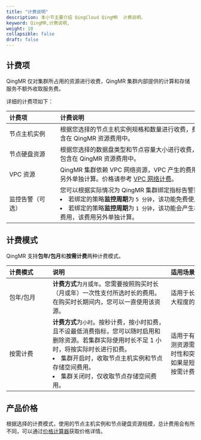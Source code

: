 ```yaml
---
title: "计费说明"
description: 本小节主要介绍 QingCloud QingMR  计费说明。 
keyword: QingMR,计费说明, 
weight: 10
collapsible: false
draft: false
---
```


## 计费项

QingMR 仅对集群所占用的资源进行收费，QingMR 集群内部提供的计算和存储服务不额外收取服务费。

详细的计费项如下：

|<span style="display:inline-block;width:120px">计费项</span> |<span style="display:inline-block;width:410px">计费说明</span>|
|:----|:----|
|   节点主机实例     | 根据您选择的节点主机实例规格和数量进行收费，费用包含在 QingMR 资源费用中。  |
|   节点硬盘资源     | 根据您选择的数据盘类型和节点容量大小进行收费，费用包含在 QingMR 资源费用中。  |  
|   VPC 资源        |  QingMR 集群依赖 VPC 网络资源，VPC 产生的费用将会另外单独计算。价格请参考 [VPC 网络计费](/network/vpc/billing/price/)。 |  
|   监控告警（可选）  |  您可以根据实际情况为 QingMR 集群绑定指标告警策略：<li>若绑定的策略**监控周期**为 `5 分钟`，该功能免费使用。<li>若绑定的策略**监控周期**为 `1 分钟`，该功能会产生相应的费用，该费用另外单独计算。   | 

## 计费模式

QingMR 支持**包年/包月**和**按需计费**两种计费模式。

|<span style="display:inline-block;width:100px">计费模式</span> |<span style="display:inline-block;width:300px">说明</span>|<span style="display:inline-block;width:230px">适用场景</span>|
|:----|:----|:----|
|   包年/包月    |  **计费方式**为`月`或`年`。您需要按照购买时长（月或年）一次性支付所选时长的费用。在购买时长期间内，您可以一直使用该资源。  |  适用于长期稳定需求，帮助您更大程度的节省支出。   |
|   按需计费     |  **计费方式**为`小时`。按秒计费，按小时扣费，且不设最低消费指标，您可以随时启用和删除资源。若集群实际使用时长不足 1 小时，将按实际时长进行扣费。<li>集群开启时，收取节点主机实例和节点存储空间费用。<li>集群关闭时，仅收取节点存储空间费用。|  适用于有较大波动且无法准确预测资源需求量的业务场景，或临时性和突发性的资源需求场景。如果是短期测试使用，推荐使用按需计费模式。  |

## 产品价格

根据选择的计费模式，使用的节点主机实例和节点硬盘资源规模，总计费用会有所不同，可以通过[价格计算器](https://www.qingcloud.com/pricing#/QingMR)获取价格详情。